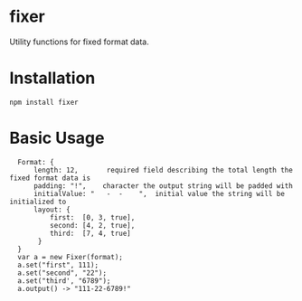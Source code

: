 # fixer

Utility functions for fixed format data.

# Installation

```
npm install fixer
```

# Basic Usage
```
  Format: {
      length: 12,       required field describing the total length the fixed format data is
      padding: "!",    character the output string will be padded with
      initialValue: "   -  -    ",  initial value the string will be initialized to
      layout: {
          first:  [0, 3, true],
          second: [4, 2, true],
          third:  [7, 4, true]
       }
  }
  var a = new Fixer(format);
  a.set("first", 111);
  a.set("second", "22");
  a.set("third', "6789");
  a.output() -> "111-22-6789!"
  ```



